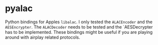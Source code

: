 # pyalac
Python bindings for Apples `libalac`. I only tested the `ALACEncoder` and the `AESEncrypter`. The `ALACDecoder` needs to be tested and the `AESDecrypter has to be implemented. These bindings might be useful if you are playing around with airplay related protocols.
